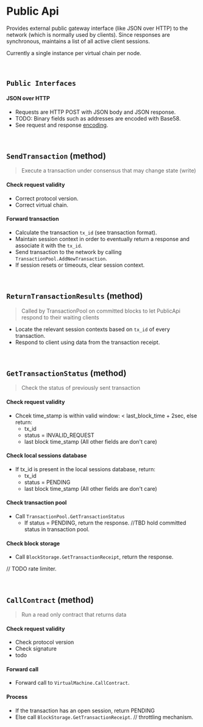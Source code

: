 # Public Api

Provides external public gateway interface (like JSON over HTTP) to the network (which is normally used by clients).
Since responses are synchronous, maintains a list of all active client sessions.

Currently a single instance per virtual chain per node.

&nbsp;
## `Public Interfaces`

#### JSON over HTTP
* Requests are HTTP POST with JSON body and JSON response.
* TODO: Binary fields such as addresses are encoded with Base58.
* See request and response [encoding](../../interfaces/protocol/public-api/json-over-http.md).

&nbsp;
## `SendTransaction` (method) <!-- pass 1 -->

> Execute a transaction under consensus that may change state (write)

#### Check request validity
* Correct protocol version.
* Correct virtual chain.

#### Forward transaction
* Calculate the transaction `tx_id` (see transaction format).
* Maintain session context in order to eventually return a response and associate it with the `tx_id`.
* Send transaction to the network by calling `TransactionPool.AddNewTransaction`.
* If session resets or timeouts, clear session context.

&nbsp;
## `ReturnTransactionResults` (method) <!-- pass 1 -->

> Called by TransactionPool on committed blocks to let PublicApi respond to their waiting clients

* Locate the relevant session contexts based on `tx_id` of every transaction.
* Respond to client using data from the transaction receipt.





&nbsp;
## `GetTransactionStatus` (method)

> Check the status of previously sent transaction

#### Check request validity
* Chcek time_stamp is within valid window: < last_block_time + 2sec, else return:
    * tx_id
    * status = INVALID_REQUEST
    * last block time_stamp
    (All other fields are don't care)

#### Check local sessions database
* If tx_id is present in the local sessions database, return:
    * tx_id
    * status = PENDING
    * last block time_stamp
    (All other fields are don't care)

#### Check transaction pool
* Call `TransactionPool.GetTransactionStatus`
    * If status = PENDING, return the response. //TBD hold committed status in transaction pool.

#### Check block storage
* Call `BlockStorage.GetTransactionReceipt`, return the response.

// TODO rate limiter.

&nbsp;
## `CallContract` (method)

> Run a read only contract that returns data

#### Check request validity
* Check protocol version
* Check signature
* todo

#### Forward call
* Forward call to `VirtualMachine.CallContract`.



#### Process
* If the transaction has an open session, return PENDING
* Else call `BlockStorage.GetTransactionReceipt`. // throttling mechanism.
